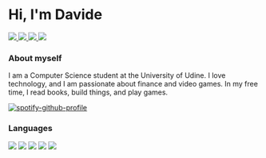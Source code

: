 # Hi, I'm Davide
<a href="https://www.linkedin.com/in/davide-altamura/" target="_blank"><img src="https://img.shields.io/badge/LinkedIn-0077B5?style=for-the-badge&logo=linkedin&logoColor=white"/> </a>
<a href="https://twitter.com/TheMaxi_7" target="_blank"><img src="https://img.shields.io/badge/X-000000?style=for-the-badge&logo=x&logoColor=white"/> </a>
<a href="https://discordapp.com/users/435781221440684033" target="_blank"><img src="https://img.shields.io/badge/Discord-5865F2?style=for-the-badge&logo=discord&logoColor=white"/> </a>
<a href="https://dee-ay-studio.itch.io/" target="_blank"><img src="https://img.shields.io/badge/Itch.io-FA5C5C?style=for-the-badge&logo=itchdotio&logoColor=white"/> </a>


### About myself
I am a Computer Science student at the University of Udine. I love technology, and I am passionate about finance and video games. In my free time, I read books, build things, and play games.

[![spotify-github-profile](https://spotify-github-profile.vercel.app/api/view?uid=11131288268&cover_image=true&theme=natemoo-re&show_offline=true&background_color=57e389&interchange=false&bar_color=33d17a&bar_color_cover=false)](https://spotify-github-profile.vercel.app/api/view?uid=11131288268&redirect=true)
  
### Languages

<a href><img src="https://img.shields.io/badge/Python-FFD43B?style=for-the-badge&logo=python&logoColor=blue"/></a>
<img src="https://img.shields.io/badge/lua-%232C2D72.svg?style=for-the-badge&logo=lua&logoColor=white"/> 
<img src="https://img.shields.io/badge/C-00599C?style=for-the-badge&logo=c&logoColor=white"/>
<img src="https://img.shields.io/badge/C%23-239120?style=for-the-badge&logo=csharp&logoColor=white"/>
<img src="https://img.shields.io/badge/Dart-0175C2?style=for-the-badge&logo=dart&logoColor=white"/>

   
     	


 	
  
